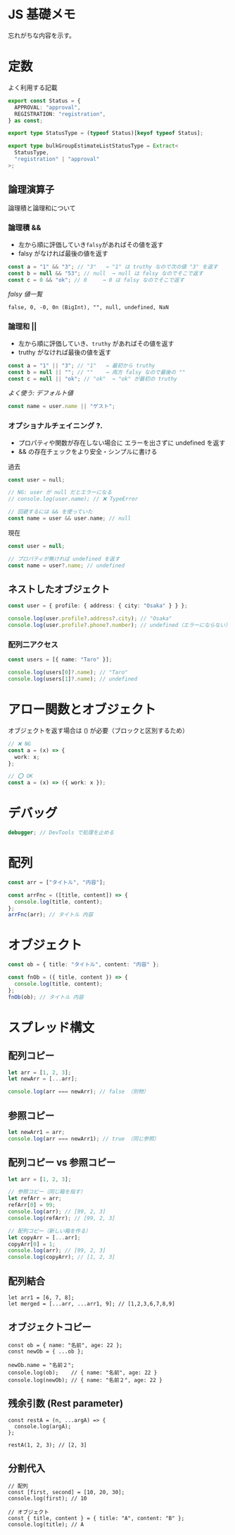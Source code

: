 # JS 基礎メモ

忘れがちな内容を示す。

# 定数

よく利用する記載

```ts
export const Status = {
  APPROVAL: "approval",
  REGISTRATION: "registration",
} as const;

export type StatusType = (typeof Status)[keyof typeof Status];

export type bulkGroupEstimateListStatusType = Extract<
  StatusType,
  "registration" | "approval"
>;
```

## 論理演算子

論理積と論理和について

### 論理積 &&

- 左から順に評価していき`falsy`があればその値を返す
- falsy がなければ最後の値を返す

```ts
const a = "1" && "3"; // "3"   → "1" は truthy なので次の値 "3" を返す
const b = null && "53"; // null  → null は falsy なのでそこで返す
const c = 0 && "ok"; // 0     → 0 は falsy なのでそこで返す
```

_falsy 値一覧_

```
false, 0, -0, 0n (BigInt), "", null, undefined, NaN
```

### 論理和 ||

- 左から順に評価していき、`truthy` があればその値を返す
- truthy がなければ最後の値を返す

```ts
const a = "1" || "3"; // "1"   → 最初から truthy
const b = null || ""; // ""    → 両方 falsy なので最後の ""
const c = null || "ok"; // "ok"  → "ok" が最初の truthy
```

_よく使う: デフォルト値_

```ts
const name = user.name || "ゲスト";
```

### オプショナルチェイニング ?.

- プロパティや関数が存在しない場合に エラーを出さずに undefined を返す
- && の存在チェックをより安全・シンプルに書ける

過去

```rs
const user = null;

// NG: user が null だとエラーになる
// console.log(user.name); // ❌ TypeError

// 回避するには && を使っていた
const name = user && user.name; // null
```

現在

```ts
const user = null;

// プロパティが無ければ undefined を返す
const name = user?.name; // undefined
```

## ネストしたオブジェクト

```ts
const user = { profile: { address: { city: "Osaka" } } };

console.log(user.profile?.address?.city); // "Osaka"
console.log(user.profile?.phone?.number); // undefined（エラーにならない）
```

### 配列二アクセス

```ts
const users = [{ name: "Taro" }];

console.log(users[0]?.name); // "Taro"
console.log(users[1]?.name); // undefined
```

# アロー関数とオブジェクト

オブジェクトを返す場合は () が必要（ブロックと区別するため）

```ts
// ❌ NG
const a = (x) => {
  work: x;
};

// ⭕ OK
const a = (x) => ({ work: x });
```

# デバッグ

```ts
debugger; // DevTools で処理を止める
```

# 配列

```ts
const arr = ["タイトル", "内容"];

const arrFnc = ([title, content]) => {
  console.log(title, content);
};
arrFnc(arr); // タイトル 内容
```

# オブジェクト

```ts
const ob = { title: "タイトル", content: "内容" };

const fnOb = ({ title, content }) => {
  console.log(title, content);
};
fnOb(ob); // タイトル 内容
```

# スプレッド構文

## 配列コピー

```ts
let arr = [1, 2, 3];
let newArr = [...arr];

console.log(arr === newArr); // false （別物）
```

## 参照コピー

```ts
let newArr1 = arr;
console.log(arr === newArr1); // true （同じ参照）
```

## 配列コピー vs 参照コピー

```ts
let arr = [1, 2, 3];

// 参照コピー（同じ箱を指す）
let refArr = arr;
refArr[0] = 99;
console.log(arr); // [99, 2, 3]
console.log(refArr); // [99, 2, 3]

// 配列コピー（新しい箱を作る）
let copyArr = [...arr];
copyArr[0] = 1;
console.log(arr); // [99, 2, 3]
console.log(copyArr); // [1, 2, 3]
```

## 配列結合

```
let arr1 = [6, 7, 8];
let merged = [...arr, ...arr1, 9]; // [1,2,3,6,7,8,9]
```

## オブジェクトコピー

```
const ob = { name: "名前", age: 22 };
const newOb = { ...ob };

newOb.name = "名前２";
console.log(ob);    // { name: "名前", age: 22 }
console.log(newOb); // { name: "名前２", age: 22 }
```

## 残余引数 (Rest parameter)

```
const restA = (n, ...argA) => {
  console.log(argA);
};

restA(1, 2, 3); // [2, 3]
```

## 分割代入

```
// 配列
const [first, second] = [10, 20, 30];
console.log(first); // 10

// オブジェクト
const { title, content } = { title: "A", content: "B" };
console.log(title); // A
```
